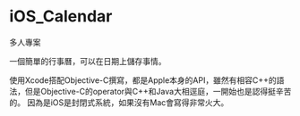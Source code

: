 # iOS_Calendar

多人專案

一個簡單的行事曆，可以在日期上儲存事情。

使用Xcode搭配Objective-C撰寫，都是Apple本身的API，雖然有相容C++的語法，但是Objective-C的operator與C++和Java大相逕庭，一開始也是認得挺辛苦的。
因為是iOS是封閉式系統，如果沒有Mac會寫得非常火大。
